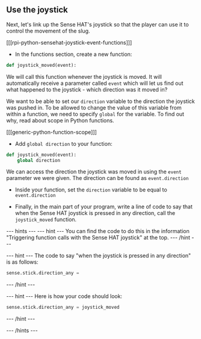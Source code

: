 ## Use the joystick

Next, let's link up the Sense HAT's joystick so that the player can use it to control the movement of the slug.

[[[rpi-python-sensehat-joystick-event-functions]]]

+ In the functions section, create a new function:

```python
def joystick_moved(event):
```

We will call this function whenever the joystick is moved. It will automatically receive a parameter called `event` which will let us find out what happened to the joystick - which direction was it moved in?

We want to be able to set our `direction` variable to the direction the joystick was pushed in. To be allowed to change the value of this variable from within a function, we need to specify `global` for the variable. To find out why, read about scope in Python functions.

[[[generic-python-function-scope]]]

+ Add `global direction` to your function:

```python
def joystick_moved(event):
    global direction
```

We can access the direction the joystick was moved in using the `event` parameter we were given. The direction can be found as `event.direction`

+ Inside your function, set the `direction` variable to be equal to `event.direction`

+ Finally, in the main part of your program, write a line of code to say that when the Sense HAT joystick is pressed in any direction, call the `joystick_moved` function.

--- hints ---
--- hint ---
You can find the code to do this in the information "Triggering function calls with the Sense HAT joystick" at the top.
--- /hint ---

--- hint ---
The code to say "when the joystick is pressed in any direction" is as follows:

```python
sense.stick.direction_any =
```
--- /hint ---

--- hint ---
Here is how your code should look:

```python
sense.stick.direction_any = joystick_moved
```
--- /hint ---

--- /hints ---
